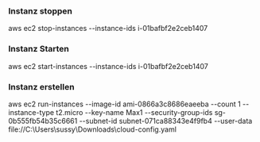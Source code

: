 ### Instanz stoppen
aws ec2 stop-instances --instance-ids i-01bafbf2e2ceb1407 
### Instanz Starten
aws ec2 start-instances --instance-ids i-01bafbf2e2ceb1407
### Instanz erstellen
aws ec2 run-instances --image-id ami-0866a3c8686eaeeba --count 1 --instance-type t2.micro --key-name Max1 --security-group-ids sg-0b555fb54b35c6661 --subnet-id subnet-071ca88343e4f9fb4 --user-data file://C:\Users\sussy\Downloads\cloud-config.yaml


